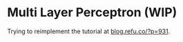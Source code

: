 # Multi Layer Perceptron (WIP)

Trying to reimplement the tutorial at [blog.refu.co/?p=931](blog.refu.co/?p=931).

